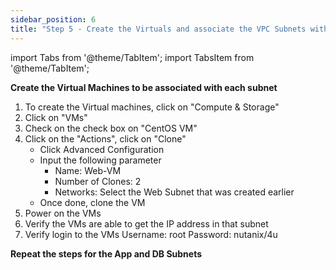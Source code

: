 ```yaml
---
sidebar_position: 6
title: "Step 5 - Create the Virtuals and associate the VPC Subnets with them"
---
```



import Tabs from '@theme/TabItem';
import TabsItem from '@theme/TabItem';


      

**Create the Virtual Machines to be associated with each subnet**

1.  To create the Virtual machines, click on "Compute & Storage"
2.  Click on "VMs"
3.  Check on the check box on "CentOS VM"
4.  Click on the "Actions", click on "Clone"
    -   Click Advanced Configuration
    -   Input the following parameter
        -   Name:               Web-VM
        -   Number of Clones:   2
        -   Networks:           Select the Web Subnet that was created earlier
    -   Once done, clone the VM 
5.  Power on the VMs 
6.  Verify the VMs are able to get the IP address in that subnet 
7.  Verify login to the VMs 
    Username:   root
    Password:   nutanix/4u

**Repeat the steps for the App and DB Subnets**


